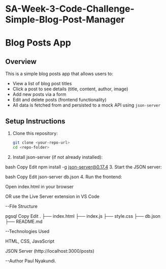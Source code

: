 # SA-Week-3-Code-Challenge-Simple-Blog-Post-Manager
# Blog Posts App

## Overview

This is a simple blog posts app that allows users to:

- View a list of blog post titles
- Click a post to see details (title, content, author, image)
- Add new posts via a form
- Edit and delete posts (frontend functionality)
- All data is fetched from and persisted to a mock API using `json-server`

## Setup Instructions

1. Clone this repository:
   ```bash
   git clone <your-repo-url>
   cd <repo-folder>
   
2.   Install json-server (if not already installed):

bash
Copy
Edit
npm install -g json-server@0.17.4
3.   Start the JSON server:

bash
Copy
Edit
json-server db.json
4.   Run the frontend:

Open index.html in your browser

OR use the Live Server extension in VS Code

--File Structure

pgsql
Copy
Edit
.
├── index.html
├── index.js
├── style.css
├── db.json
├── README.md

--Technologies Used

HTML, CSS, JavaScript

JSON Server (http://localhost:3000/posts)

--Author
Paul Nyakundi.